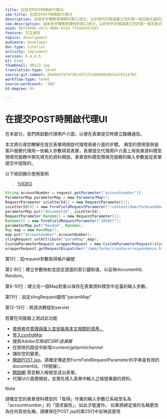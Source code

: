 ```yaml
---
title: 在提交POST時開啟代理UI
seo-title: 在提交POST時開啟代理UI
description: 這是多步驟教學課程的第11部分，以針對列印頻道建立您的第一個互動式通訊檔案。 在本部分，我們將啟動代理用戶介面，以便在表單提交時建立臨機通信。
seo-description: 這是多步驟教學課程的第11部分，以針對列印頻道建立您的第一個互動式通訊檔案。 在本部分，我們將啟動代理用戶介面，以便在表單提交時建立臨機通信。
uuid: 96f34986-a5c3-400b-b51b-775da5d2cbd7
feature: 交互通信
topics: development
audience: developer
doc-type: tutorial
activity: implement
version: 6.4,6.5
kt: 6168
thumbnail: 40122.jpg
translation-type: tm+mt
source-git-commit: b040bdf97df39c45f175288608e965e5f0214703
workflow-type: tm+mt
source-wordcount: '365'
ht-degree: 0%

---
```



# 在提交POST時開啟代理UI

在本部分，我們將啟動代理用戶介面，以便在表單提交時建立臨機通信。

本文將引導您瞭解在提交表單時開啟代理使用者介面的步驟。 典型的使用案例是客戶服務代理用一些輸入參數填寫表單，表單提交代理用戶介面上用表單資料模型預填充服務中預先填充的資料開啟。表單資料模型預填充服務的輸入參數是從表單提交中提取的。

以下視訊顯示使用案例

>[!VIDEO](https://video.tv.adobe.com/v/40122/?quality=9&learn=on)

```java
String accountNumber = request.getParameter("accountnumber"))
ParameterMap parameterMap = new ParameterMap();
RequestParameter icLetterId[] = new RequestParameter[1];
icLetterId[0] = new FormFieldRequestParameter("/content/dam/formsanddocuments/retirementstatementprint");
parameterMap.put("documentId", icLetterId);
RequestParameter Random[] = new RequestParameter[1];
Random[0] = new FormFieldRequestParameter("209457");
parameterMap.put("Random", Random);
Map map = new HashMap();
map.put("accountnumber",accountNumber);
slingRequest.setAttribute("paramMap",map);
CustomParameterRequest wrapperRequest = new CustomParameterRequest(slingRequest,parameterMap,"GET");
wrapperRequest.getRequestDispatcher("/aem/forms/createcorrespondence.html").include(wrapperRequest, response);
```

第1行：從request參數取得帳戶編號

第2-8行：建立參數映射並設定適當的索引鍵和值，以反映documentId、Random。

第9-10行：建立另一個Map對象以保存在表單資料模型中定義的輸入參數。

第11行：設定slingRequest屬性&quot;paramMap&quot;

第12-13行：將請求轉發到servlet

若要在伺服器上測試此功能

* [使用套件管理員匯入並安裝與本文相關的資產。](assets/launch-agent-ui.zip)
* [登入configMgr](http://localhost:4502/system/console/configMgr)
* 搜索&#x200B;_Adobe花崗岩CSRF過濾器_
* 在排除的路徑中新增&#x200B;_/content/getprintchannel_
* 儲存您的變更。
* [開啟POST.jsp](http://localhost:4502/apps/AEMForms/openprintchannel/POST.jsp)。請確定傳遞至FormFieldRequestParameter的字串是有效的documentId。（19號線）。
* [開啟網](http://localhost:4502/content/OpenPrintChannel.html) 頁並輸入帳號並送出表單。
* 代理UI介面應開啟，並預先填入表單中輸入之帳號專屬的資料。

>[!NOTE]
>
>請確定您的表單資料模型的「取得」作業的輸入參數已系結至名為「accountnumber」的「請求屬性」，如此才能運作。 如果將綁定值的名稱更改為任何其他名稱，請確保在POST.jsp的第25行中反映該更改

